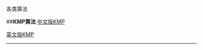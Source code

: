 ﻿各类算法

##**KMP算法**
[中文版KMP][1]


  [英文版KMP][2]


  [1]: http://kb.cnblogs.com/page/176818/
  [2]: http://jakeboxer.com/blog/2009/12/13/the-knuth-morris-pratt-algorithm-in-my-own-words/
  
  ------
  
  
